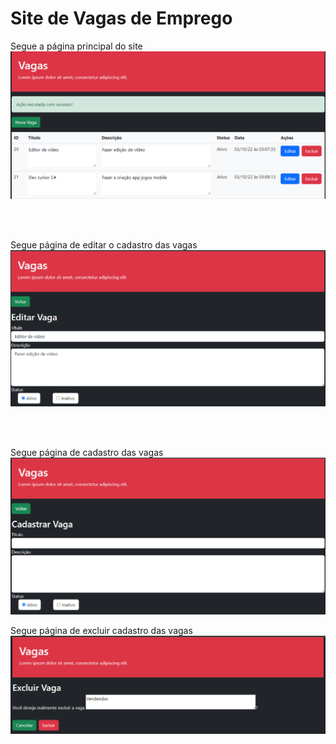 # Site de Vagas de Emprego

Segue a página principal do site
<img src="https://github.com/Eliane-Santiago/Site-Vagas/blob/main/Site-Vagas/imagens/img1.png"/>

<br/><br/>

Segue página de editar o cadastro das vagas
<img src="https://github.com/Eliane-Santiago/Site-Vagas/blob/main/Site-Vagas/imagens/img2.png"/>

<br/><br/>

Segue página de cadastro das vagas
<img src="https://github.com/Eliane-Santiago/Site-Vagas/blob/main/Site-Vagas/imagens/img3.png"/>

Segue página de excluir cadastro das vagas
<img src="https://github.com/Eliane-Santiago/Site-Vagas/blob/main/Site-Vagas/imagens/img4.png"/>

